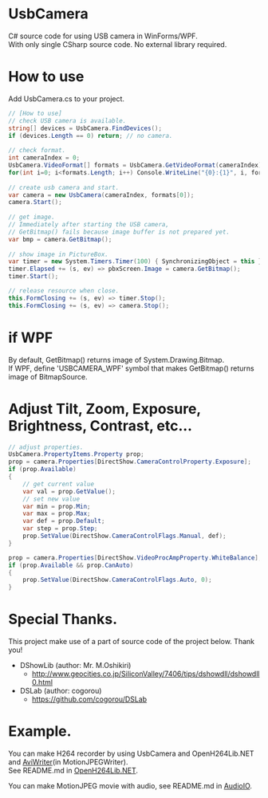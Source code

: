 # UsbCamera
C# source code for using USB camera in WinForms/WPF.  
With only single CSharp source code. No external library required.

# How to use
Add UsbCamera.cs to your project.  
```C#
// [How to use]
// check USB camera is available.
string[] devices = UsbCamera.FindDevices();
if (devices.Length == 0) return; // no camera.
            
// check format.
int cameraIndex = 0;
UsbCamera.VideoFormat[] formats = UsbCamera.GetVideoFormat(cameraIndex);
for(int i=0; i<formats.Length; i++) Console.WriteLine("{0}:{1}", i, formats[i]);
            
// create usb camera and start.
var camera = new UsbCamera(cameraIndex, formats[0]);
camera.Start();
            
// get image.
// Immediately after starting the USB camera,
// GetBitmap() fails because image buffer is not prepared yet.
var bmp = camera.GetBitmap();
            
// show image in PictureBox.
var timer = new System.Timers.Timer(100) { SynchronizingObject = this };
timer.Elapsed += (s, ev) => pbxScreen.Image = camera.GetBitmap();
timer.Start();

// release resource when close.
this.FormClosing += (s, ev) => timer.Stop();
this.FormClosing += (s, ev) => camera.Stop();
```

# if WPF
By default, GetBitmap() returns image of System.Drawing.Bitmap.  
If WPF, define 'USBCAMERA_WPF' symbol that makes GetBitmap() returns image of BitmapSource.

# Adjust Tilt, Zoom, Exposure, Brightness, Contrast, etc...
```C#
// adjust properties.
UsbCamera.PropertyItems.Property prop;
prop = camera.Properties[DirectShow.CameraControlProperty.Exposure];
if (prop.Available)
{
    // get current value
    var val = prop.GetValue();
    // set new value
    var min = prop.Min;
    var max = prop.Max;
    var def = prop.Default;
    var step = prop.Step;
    prop.SetValue(DirectShow.CameraControlFlags.Manual, def);
}

prop = camera.Properties[DirectShow.VideoProcAmpProperty.WhiteBalance];
if (prop.Available && prop.CanAuto)
{
    prop.SetValue(DirectShow.CameraControlFlags.Auto, 0);
}
```

# Special Thanks.
This project make use of a part of source code of the project below. Thank you!   
* DShowLib (author: Mr. M.Oshikiri)  
    - http://www.geocities.co.jp/SiliconValley/7406/tips/dshowdll/dshowdll0.html  
* DSLab (author: cogorou)  
    - https://github.com/cogorou/DSLab

# Example.
You can make H264 recorder by using UsbCamera and OpenH264Lib.NET and [AviWriter](https://github.com/secile/MotionJPEGWriter/blob/master/source/AviWriter.cs)(in MotionJPEGWriter).  
See README.md in [OpenH264Lib.NET](https://github.com/secile/OpenH264Lib.NET).

You can make MotionJPEG movie with audio, see README.md in [AudioIO](https://github.com/secile/AudioIO).
